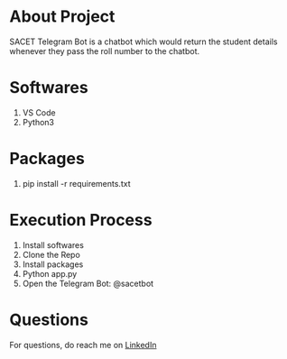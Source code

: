 # About Project
SACET Telegram Bot is a chatbot which would return the student details whenever they pass the roll number to the chatbot.

# Softwares
1. VS Code
2. Python3

# Packages
1. pip install -r requirements.txt

# Execution Process
1. Install softwares
2. Clone the Repo
3. Install packages
4. Python app.py
5. Open the Telegram Bot: @sacetbot

# Questions
For questions, do reach me on <a href="https://linkedin.com/in/MadhuPIoT">LinkedIn</a>
